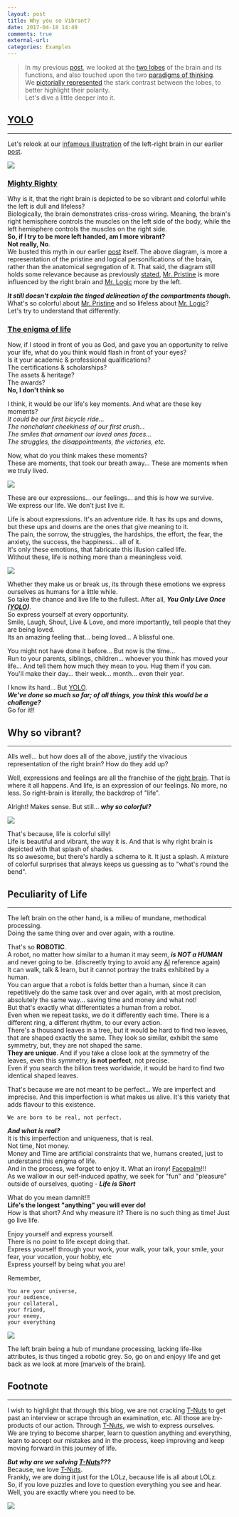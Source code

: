 ```yaml
---
layout: post
title: Why you so Vibrant?
date: 2017-04-18 14:49
comments: true
external-url:
categories: Examples
---
```


>In my previous [post](/blog/2017/03/18/pristine-logical-brain/), we looked at the [two lobes](/blog/2017/03/17/leftbrain-rightbrain/) of the brain and its functions, and also touched upon the two [paradigms of thinking](/blog/2017/03/18/pristine-logical-brain/#left-right-myth-revisited).<br>
We [pictorially represented](/blog/2017/03/17/leftbrain-rightbrain/#the-left-brain-vs-right-brain-theory) the stark contrast between the lobes, to better highlight their polarity.<br>
Let's dive a little deeper into it.

## [YOLO](https://en.wikipedia.org/wiki/YOLO_(aphorism))
<hr>

Let's relook at our [infamous illustration](/blog/2017/03/17/leftbrain-rightbrain/#the-left-brain-vs-right-brain-theory) of the left-right brain in our earlier [post](/blog/2017/03/17/leftbrain-rightbrain/).

<img src="/assets/2017-03-17/grey-color.jpg">

### <u>Mighty Righty</u>
Why is it, that the right brain is depicted to be so vibrant and colorful while the left is dull and lifeless?<br>
Biologically, the brain demonstrates criss-cross wiring. Meaning, the brain's right hemisphere controls the muscles on the left side of the body, while the left hemisphere controls the muscles on the right side.<br>
**So, if I try to be more left handed, am I more vibrant?**<br>
**Not really, No**.<br>
We busted this myth in our earlier [post](/blog/2017/03/17/leftbrain-rightbrain/#the-myth) itself. The above diagram, is more a representation of the pristine and logical personifications of the brain, rather than the anatomical segregation of it. That said, the diagram still holds some relevance because as previously [stated](/blog/2017/03/18/pristine-logical-brain/#left-right-myth-revisited), [Mr. Pristine](/blog/2017/03/18/pristine-logical-brain/#who-is-who) is more influenced by the right brain and [Mr. Logic](/blog/2017/03/18/pristine-logical-brain/#who-is-who) more by the left.<br>

_**It still doesn't explain the tinged delineation of the compartments though.**_<br>
What's so colorful about [Mr. Pristine](/blog/2017/03/18/pristine-logical-brain/#who-is-who) and so lifeless about [Mr. Logic](/blog/2017/03/18/pristine-logical-brain/#who-is-who)?<br>
Let's try to understand that differently.<br>

### <u>The enigma of life</u>
Now, if I stood in front of you as God, and gave you an opportunity to relive your life, what do you think would flash in front of your eyes?<br>
Is it your academic & professional qualifications?<br>
The certifications & scholarships?<br>
The assets & heritage?<br>
The awards?<br>
**No, I don't think so**<br>

I think, it would be our life's key moments. And what are these key moments?<br>
<i>It could be our first bicycle ride...<br>
The nonchalant cheekiness of our first crush...<br>
The smiles that ornament our loved ones faces...<br>
The struggles, the disappointments, the victories, etc.</i><br>

Now, what do you think makes these moments?<br>
These are moments, that took our breath away... These are moments when we truly lived.<br>

<img src="/assets/2017-04-18/life.jpg">

These are our expressions... our feelings... and this is how we survive.<br>
We express our life. We don't just live it.<br>

Life is about expressions. It's an adventure ride. It has its ups and downs, but these ups and downs are the ones that give meaning to it.<br>
The pain, the sorrow, the struggles, the hardships, the effort, the fear, the anxiety, the success, the happiness... all of it.<br>
It's only these emotions, that fabricate this illusion called life.<br>
Without these, life is nothing more than a meaningless void.<br>

<img src="/assets/2017-04-18/upsDowns.jpg">

Whether they make us or break us, its through these emotions we express ourselves as humans for a little while.<br>
So take the chance and live life to the fullest. After all, _**You Only Live Once ([YOLO](https://en.wikipedia.org/wiki/YOLO_(aphorism)))**_.<br>
So express yourself at every opportunity.<br>
Smile, Laugh, Shout, Live & Love, and more importantly, tell people that they are being loved.<br>
Its an amazing feeling that... being loved... A blissful one.

You might not have done it before... But now is the time...<br>
Run to your parents, siblings, children... whoever you think has moved your life... And tell them how much they mean to you. Hug them if you can.<br>
You'll make their day... their week... month... even their year.

I know its hard... But [YOLO](https://en.wikipedia.org/wiki/YOLO_(aphorism)).<br>
_**We've done so much so far; of all things, you think this would be a challenge?**_<br>
Go for it!!

## Why so vibrant?
<hr>

Alls well... but how does all of the above, justify the vivacious representation of the right brain? How do they add up?<br>

Well, expressions and feelings are all the franchise of the [right brain](/blog/2017/03/17/leftbrain-rightbrain/#the-right-brain). That is where it all happens. And life, is an expression of our feelings. No more, no less. So right-brain is literally, the backdrop of "life".

Alright! Makes sense. But still... _**why so colorful?**_

<img src="/assets/2017-04-18/whySoVibrant.jpg">

That's because, life is colorful silly!<br>
Life is beautiful and vibrant, the way it is. And that is why right brain is depicted with that splash of shades.<br>
Its so awesome, but there's hardly a schema to it. It just a splash. A mixture of colorful surprises that always keeps us guessing as to "what's round the bend".

## Peculiarity of Life
<hr>

The left brain on the other hand, is a milieu of mundane, methodical processing.<br>
Doing the same thing over and over again, with a routine.<br>

That's so **ROBOTIC**.<br>
A robot, no matter how similar to a human it may seem, _**is NOT a HUMAN**_ and never going to be. (discreetly trying to avoid any [AI](https://en.wikipedia.org/wiki/Artificial_intelligence) reference again)<br>
It can walk, talk & learn, but it cannot portray the traits exhibited by a human.<br>
You can argue that a robot is folds better than a human, since it can repetitively do the same task over and over again, with at most precision, absolutely the same way... saving time and money and what not!<br>
But that's exactly what differentiates a human from a robot.<br>
Even when we repeat tasks, we do it differently each time. There is a different ring, a different rhythm, to our every action.<br>
There's a thousand leaves in a tree, but it would be hard to find two leaves, that are shaped exactly the same. They look so similar, exhibit the same symmetry, but, they are not shaped the same.<br>
**They are unique**.
And if you take a close look at the symmetry of the leaves, even this symmetry, **is not perfect**, not precise.<br>
Even if you search the billion trees worldwide, it would be hard to find two identical shaped leaves.<br>

That's because we are not meant to be perfect... We are imperfect and imprecise. And this imperfection is what makes us alive. It's this variety that adds flavour to this existence.<br>
```
We are born to be real, not perfect.
```

_**And what is real?**_<br>
It is this imperfection and uniqueness, that is real.<br>
Not time, Not money.<br>
Money and Time are artificial constraints that we, humans created, just to understand this enigma of life.<br>
And in the process, we forget to enjoy it. What an irony! [Facepalm](https://en.wikipedia.org/wiki/Facepalm)!!!<br>
As we wallow in our self-induced apathy, we seek for "fun" and "pleasure" outside of ourselves, quoting - _**Life is Short**_

What do you mean damnit!!!<br>
**Life's the longest "anything" you will ever do!**<br>
How is that short? And why measure it? There is no such thing as time! Just go live life.<br>

Enjoy yourself and express yourself.<br>
There is no point to life except doing that.<br>
Express yourself through your work, your walk, your talk, your smile, your fear, your vocation, your hobby, etc<br>
Express yourself by being what you are!

Remember,<br>
```
You are your universe,
your audience,
your collateral,
your friend,
your enemy,
your everything
```

<img src="/assets/2017-04-18/universe.jpg">

The left brain being a hub of mundane processing, lacking life-like attributes, is thus tinged a robotic grey.
So, go on and enjoyy life and get back as we look at more [marvels of the brain].

## Footnote
<hr>

I wish to highlight that through this blog, we are not cracking [T-Nuts](/blog/2017/02/21/technical-nuts/) to get past an interview or scrape through an examination, etc. All those are by-products of our action. Through [T-Nuts](/blog/2017/02/21/technical-nuts/), we wish to express ourselves.<br>
We are trying to become sharper, learn to question anything and everything, learn to accept our mistakes and in the process, keep improving and keep moving forward in this journey of life.<br>

_**But why are we solving [T-Nuts](/blog/2017/02/21/technical-nuts/)???**_<br>
Because, we love [T-Nuts](/blog/2017/02/21/technical-nuts/).<br>
Frankly, we are doing it just for the LOLz, because life is all about LOLz.<br>
So, if you love puzzles and love to question everything you see and hear. Well, you are exactly where you need to be.

<img src="/assets/2017-04-18/lifeNoProblem.jpg">
